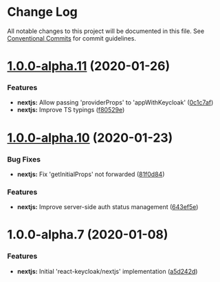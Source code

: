 # Change Log

All notable changes to this project will be documented in this file.
See [Conventional Commits](https://conventionalcommits.org) for commit guidelines.

# [1.0.0-alpha.11](https://github.com/panz3r/react-keycloak/compare/@react-keycloak/nextjs@1.0.0-alpha.10...@react-keycloak/nextjs@1.0.0-alpha.11) (2020-01-26)


### Features

* **nextjs:** Allow passing 'providerProps' to 'appWithKeycloak' ([0c1c7af](https://github.com/panz3r/react-keycloak/commit/0c1c7af567a5617dc78870af565227b3e22abd8e))
* **nextjs:** Improve TS typings ([f80529e](https://github.com/panz3r/react-keycloak/commit/f80529e06b756abfdcf8b816f1112d46827e1f73))





# [1.0.0-alpha.10](https://github.com/panz3r/react-keycloak/compare/@react-keycloak/nextjs@1.0.0-alpha.9...@react-keycloak/nextjs@1.0.0-alpha.10) (2020-01-23)


### Bug Fixes

* **nextjs:** Fix 'getInitialProps' not forwarded ([81f0d84](https://github.com/panz3r/react-keycloak/commit/81f0d8409623ccabe3bb51bc6e4a7db789579cde))


### Features

* **nextjs:** Improve server-side auth status management ([643ef5e](https://github.com/panz3r/react-keycloak/commit/643ef5eabb4d4bb24f7089d89f09588cb7168729))





# 1.0.0-alpha.7 (2020-01-08)


### Features

* **nextjs:** Initial 'react-keycloak/nextjs' implementation ([a5d242d](https://github.com/panz3r/react-keycloak/commit/a5d242d6da395d175864d0fd5bf4771f796ab4e7))
